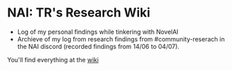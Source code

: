 # NAI: TR's Research Wiki
- Log of my personal findings while tinkering with NovelAI
- Archieve of my log from research findings from #community-reserach in the NAI discord (recorded findings from 14/06 to 04/07).

You'll find everything at the [wiki](https://github.com/TravellingRobot/NAI_Community_Research/wiki)
